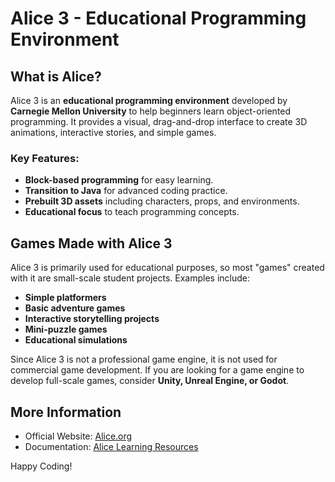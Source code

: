 # Alice 3 - Educational Programming Environment

## What is Alice?
Alice 3 is an **educational programming environment** developed by **Carnegie Mellon University** to help beginners learn object-oriented programming. It provides a visual, drag-and-drop interface to create 3D animations, interactive stories, and simple games.

### Key Features:
- **Block-based programming** for easy learning.
- **Transition to Java** for advanced coding practice.
- **Prebuilt 3D assets** including characters, props, and environments.
- **Educational focus** to teach programming concepts.

## Games Made with Alice 3
Alice 3 is primarily used for educational purposes, so most "games" created with it are small-scale student projects. Examples include:
- **Simple platformers**
- **Basic adventure games**
- **Interactive storytelling projects**
- **Mini-puzzle games**
- **Educational simulations**

Since Alice 3 is not a professional game engine, it is not used for commercial game development. If you are looking for a game engine to develop full-scale games, consider **Unity, Unreal Engine, or Godot**.

## More Information
- Official Website: [Alice.org](https://www.alice.org/)
- Documentation: [Alice Learning Resources](https://www.alice.org/resources/)

Happy Coding!

